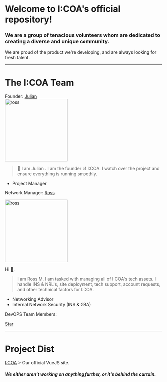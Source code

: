 # Welcome to I:COA's official repository!

### We are a group of tenacious volunteers whom are dedicated to creating a diverse and unique community.

We are proud of the product we're developing, and are always looking for fresh talent.
<hr />

# The I:COA Team

Founder: [Julian](https://github.com/JulianEPrice) <br>
<img src="https://images.weserv.nl/?url=https://ross.indianacoa.com/devops/im/jules.png?v=4?v=4fit=cover&mask=circle&maxage=7d%22%20alt=%22ross%22%20width=%22200%22" alt="ross" width="200"/> 

> 👋 I am Julian . I am the founder of I:COA. I watch over the project and ensure everything is running smoothly. 

* Project Manager

Network Manager: [Ross](https://github.com/RossMdevs) 

<img src="https://images.weserv.nl/?url=https://avatars.githubusercontent.com/u/37253938?v=4?v=4fit=cover&mask=circle&maxage=7d" alt="ross" width="200"/> 

Hi 👋,

> I am Ross M. I am tasked with managing all of I:COA's tech assets. I handle INS & NRL's, site deployment, tech support, account requests, and other technical factors for I:COA. 

 * Networking Advisor
 * Internal Network Security (INS & GBA)
 


DevOPS Team Members:

[Star](https://github.com/galactic-donuts)

<hr />

# Project Dist

[I:COA](https://github.com/Indiana-Crossroads-Of-America/website) > Our official VueJS site.

##### We either aren't working on anything further, or it's behind the curtain.



